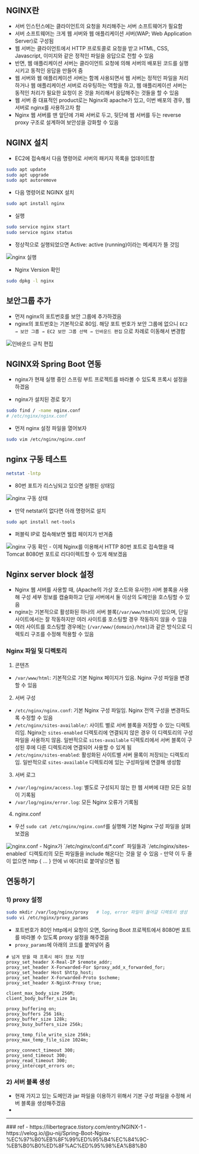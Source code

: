 ## NGINX란
- 서버 인스턴스에는 클라이언트의 요청을 처리해주는 서버 소프트웨어가 필요함
- 서버 소프트웨어는 크게 웹 서버와 웹 애플리케이션 서버(WAP; Web Application Server)로 구성됨
- 웹 서버는 클라이언트에서 HTTP 프로토콜로 요청을 받고 HTML, CSS, Javascript, 이미지와 같은 정적인 파일을 응답으로 전할 수 있음
- 반면, 웹 애플리케이션 서버는 클라이언트 요청에 의해 서버의 배포된 코드를 실행시키고 동적인 응답을 만들어 줌
- 웹 서버와 웹 애플리케이션 서버는 함께 사용되면서 웹 서버는 정적인 파일을 처리하거나 웹 애플리케이션 서버로 라우팅하는 역할을 하고, 웹 애플리케이션 서버는 동적인 처리가 필요한 요청이 온 것을 처리해서 응답해주는 것들을 할 수 있음
- 웹 서버 중 대표적인 product로는 Nginx와 apache가 있고, 이번 배포의 경우, 웹 서버로 nginx를 사용하고자 함
- Nginx 웹 서버를 맨 앞단에 가짜 서버로 두고, 뒷단에 웹 서버를 두는 reverse proxy 구조로 설계하여 보안성을 강화할 수 있음

## NGINX 설치
- EC2에 접속해서 다음 명령어로 서버의 패키지 목록을 업데이트함
```bash
sudo apt update
sudo apt upgrade
sudo apt autoremove
```

- 다음 명령어로 NGINX 설치
```bash
sudo apt install nginx
```

- 실행
```bash
sudo service nginx start
sudo service nginx status
```

- 정상적으로 실행되었으면 Active: active (running)이라는 메세지가 뜰 것임
<img src="https://user-images.githubusercontent.com/77138259/231050896-99b97efa-cbde-4bf5-81cf-bc9947ea932a.png" alt="nginx 실행" />

- Nginx Version 확인
```bash
sudo dpkg -l nginx
```

## 보안그룹 추가
- 먼저 nginx의 포트번호를 보안 그룹에 추가하겠음
- nginx의 포트번호는 기본적으로 80임. 해당 포트 번호가 보안 그룹에 없으니 `EC2 → 보안 그룹 → EC2 보안 그룹 선택 → 인바운드 편집` 으로 차례로 이동해서 변경함
<img src="https://user-images.githubusercontent.com/77138259/231051505-df2407ba-5ac1-4b2f-9510-35b2d207f191.png" alt="인바운드 규칙 편집" />

## NGINX와 Spring Boot 연동
- nginx가 현재 실행 중인 스프링 부트 프로젝트를 바라볼 수 있도록 프록시 설정을 하겠음

- nginx가 설치된 경로 찾기
```bash
sudo find / -name nginx.conf
# /etc/nginx/nginx.conf
```

- 먼저 nginx 설정 파일을 열어보자
```bash
sudo vim /etc/nginx/nginx.conf
```

## nginx 구동 테스트
```bash
netstat -lntp
```
- 80번 포트가 리스닝되고 있으면 실행된 상태임
<img src="https://user-images.githubusercontent.com/77138259/231052986-ca896ed8-2354-4068-829a-2acc75d4261d.png" alt="nginx 구동 상태" />

- 만약 netstat이 없다면 아래 명령어로 설치
```bash
sudo apt install net-tools
```

- 퍼블릭 IP로 접속해보면 웰컴 페이지가 반겨줌
<img src="https://user-images.githubusercontent.com/77138259/231054465-6440dbd8-17a5-40dd-be32-f5b9ff8bc3fd.png" alt="nginx 구동 확인" />
- 이제 Nginx를 이용해서 HTTP 80번 포트로 접속했을 때 Tomcat 8080번 포트로 리다이렉트할 수 있게 해보겠음

## Nginx server block 설정

- Nginx 웹 서버를 사용할 때, (Apache의 가상 호스트와 유사한) 서버 블록을 사용해 구성 세부 정보를 캡슐화하고 단일 서버에서 둘 이상의 도메인을 호스팅할 수 있음
- nginx는 기본적으로 활성화된 하나의 서버 블록(`/var/www/html`)이 있으며, 단일 사이트에서는 잘 작동하지만 여러 사이트를 호스팅할 경우 작동하지 않을 수 있음
- 여러 사이트를 호스팅할 경우에는 (`/var/www/{domain}/html`)과 같은 방식으로 디렉토리 구조를 수정해 적용할 수 있음

### Nginx 파일 및 디렉토리
1. 콘텐츠
- `/var/www/html`: 기본적으로 기본 Nginx 페이지가 있음. Nginx 구성 파일을 변경할 수 있음

2. 서버 구성
- `/etc/nginx/nginx.conf`: 기본 Nginx 구성 파일임. Nginx 전역 구성을 변경하도록 수정할 수 있음
- `/etc/nginx/sites-available/`: 사이트 별로 서버 블록을 저장할 수 있는 디렉토리임. Nginx는 `sites-enabled` 디렉토리에 연결되지 않은 경우 이 디렉토리의 구성 파일을 사용하지 않음. 일반적으로 `sites-available` 디렉토리에서 서버 블록이 구성된 후에 다른 디렉토리에 연결되어 사용할 수 있게 됨
- `/etc/nginx/sites-enabled`: 활성화된 사이트별 서버 믈록이 저장되는 디렉토리임. 일반적으로 `sites-available` 디렉토리에 있는 구성파일에 연결해 생성함

3. 서버 로그
- `/var/log/nginx/access.log`: 별도로 구성되지 않는 한 웹 서버에 대한 모든 요청이 기록됨
- `/var/log/nginx/error.log`: 모든 Nginx 오류가 기록됨

4. nginx.conf
- 우선 `sudo cat /etc/nginx/nginx.conf`를 실행해 기본 Nginx 구성 파일을 살펴보겠음
<img src="https://user-images.githubusercontent.com/77138259/231055873-752f2808-5ca1-4716-a129-2dac182b574a.png" alt="nginx.conf" />
- Nginx가 `/etc/nginx/conf.d/*.conf` 파일들과 `/etc/nginx/sites-enabled` 디렉토리의 모든 파일들을 include 해온다는 것을 알 수 있음
- 만약 이 두 줄이 없으면 http { ... } 안에 vi 에디터로 붙여넣으면 됨


## 연동하기
### 1) proxy 설정
```bash
sudo mkdir /var/log/nginx/proxy   # log, error 파일이 들어갈 디렉토리 생성
sudo vi /etc/nginx/proxy_params
```
- 포트번호가 80인 http에서 요청이 오면, Spring Boot 프로젝트에서 8080번 포트를 바라볼 수 있도록 proxy 설정을 해주겠음
- `proxy_params`에 아래의 코드를 붙여넣어 줌
```vi
# 넘겨 받을 때 프록시 헤더 정보 지정
proxy_set_header X-Real-IP $remote_addr;
proxy_set_header X-Forwarded-For $proxy_add_x_forwarded_for;
proxy_set_header Host $http_host;
proxy_set_header X-Forwarded-Proto $scheme;
proxy_set_header X-NginX-Proxy true;

client_max_body_size 256M;
client_body_buffer_size 1m;

proxy_buffering on;
proxy_buffers 256 16k;
proxy_buffer_size 128k;
proxy_busy_buffers_size 256k;

proxy_temp_file_write_size 256k;
proxy_max_temp_file_size 1024m;

proxy_connect_timeout 300;
proxy_send_timeout 300;
proxy_read_timeout 300;
proxy_intercept_errors on;
```

### 2) 서버 블록 생성
- 현재 가지고 있는 도메인과 jar 파일을 이용하기 위해서 기본 구성 파일을 수정해 서버 블록을 생성해주겠음
- 

<hr>
### ref
- https://libertegrace.tistory.com/entry/NGINX-1
- https://velog.io/@u-nij/Spring-Boot-Nginx-%EC%97%B0%EB%8F%99%ED%95%B4%EC%84%9C-%EB%B0%B0%ED%8F%AC%ED%95%98%EA%B8%B0
